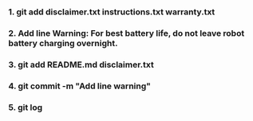 ### 1. git add disclaimer.txt instructions.txt warranty.txt 
### 2. Add line Warning: For best battery life, do not leave robot battery charging overnight.
### 3. git add README.md disclaimer.txt
### 4. git commit -m "Add line warning"
### 5. git log

